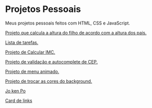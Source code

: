 # Projetos Pessoais
 Meus projetos pessoais feitos com HTML, CSS e JavaScript.

<p>
<a href="https://matheus-aguiarr.github.io/projetos-pessoais/calculaaltura/index.html" target="_blank">Projeto que calcula a altura do filho de acordo com a altura dos pais.</a>
</p>

<p>
<a href="https://matheus-aguiarr.github.io/projetos-pessoais/listadetarefas/todo.html" target="_blank">Lista de tarefas. </a>
</p>

<p>
<a href="https://matheus-aguiarr.github.io/projetos-pessoais/calculadoraIMC/index.html" target="_blank">Projeto de Calcular IMC.</a>
</p>

<p>
<a href="https://matheus-aguiarr.github.io/projetos-pessoais/validacep/index.html" target="_blank">Projeto de validação e autocomplete de CEP.</a>
</p>

<p>
<a href="https://matheus-aguiarr.github.io/projetos-pessoais/menu-animado/index.html" target="_blank">Projeto de menu animado.</a>
</p>

<p>
<a href="https://matheus-aguiarr.github.io/projetos-pessoais/troca-cor/index.html" target="_blank">Projeto de trocar as cores do background.</a>
</p>

<p>
<a href="https://matheus-aguiarr.github.io/projetos-pessoais/jokeypo/index.html" target="_blank">Jo ken Po</a>
</p>

<p>
<a href="https://matheus-aguiarr.github.io/projetos-pessoais/card-links/index.html" target="_blank">Card de links</a>
</p>
